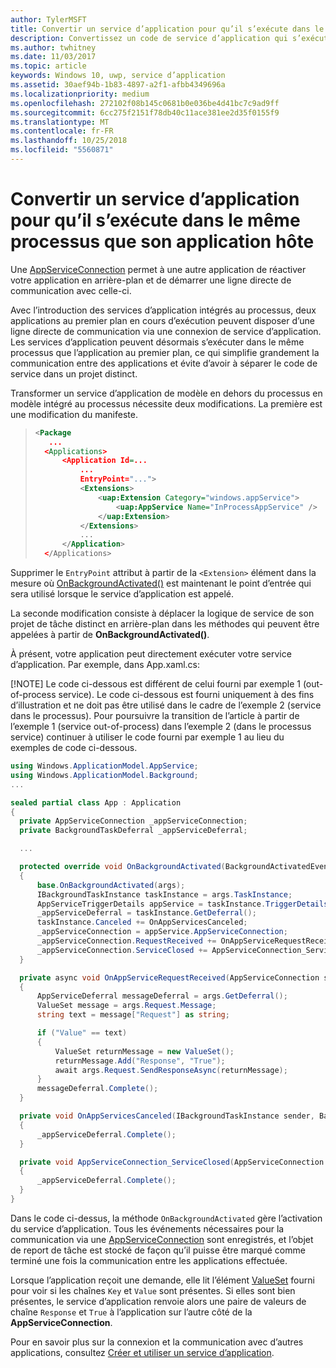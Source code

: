 ```yaml
---
author: TylerMSFT
title: Convertir un service d’application pour qu’il s’exécute dans le même processus que son application hôte
description: Convertissez un code de service d’application qui s’exécutait dans un processus distinct en arrière-plan en code qui s’exécute dans le même processus que votre fournisseur de service d’application.
ms.author: twhitney
ms.date: 11/03/2017
ms.topic: article
keywords: Windows 10, uwp, service d’application
ms.assetid: 30aef94b-1b83-4897-a2f1-afbb4349696a
ms.localizationpriority: medium
ms.openlocfilehash: 272102f08b145c0681b0e036be4d41bc7c9ad9ff
ms.sourcegitcommit: 6cc275f2151f78db40c11ace381ee2d35f0155f9
ms.translationtype: MT
ms.contentlocale: fr-FR
ms.lasthandoff: 10/25/2018
ms.locfileid: "5560871"
---
```

# <a name="convert-an-app-service-to-run-in-the-same-process-as-its-host-app"></a>Convertir un service d’application pour qu’il s’exécute dans le même processus que son application hôte

Une [AppServiceConnection](https://msdn.microsoft.com/library/windows/apps/windows.applicationmodel.appservice.appserviceconnection.aspx) permet à une autre application de réactiver votre application en arrière-plan et de démarrer une ligne directe de communication avec celle-ci.

Avec l’introduction des services d’application intégrés au processus, deux applications au premier plan en cours d’exécution peuvent disposer d’une ligne directe de communication via une connexion de service d’application. Les services d’application peuvent désormais s’exécuter dans le même processus que l’application au premier plan, ce qui simplifie grandement la communication entre des applications et évite d’avoir à séparer le code de service dans un projet distinct.

Transformer un service d’application de modèle en dehors du processus en modèle intégré au processus nécessite deux modifications. La première est une modification du manifeste.

> ```xml
> <Package
>    ...
>   <Applications>
>       <Application Id=...
>           ...
>           EntryPoint="...">
>           <Extensions>
>               <uap:Extension Category="windows.appService">
>                   <uap:AppService Name="InProcessAppService" />
>               </uap:Extension>
>           </Extensions>
>           ...
>       </Application>
>   </Applications>
> ```

Supprimer le `EntryPoint` attribut à partir de la `<Extension>` élément dans la mesure où [OnBackgroundActivated()](https://msdn.microsoft.com/library/windows/apps/windows.ui.xaml.application.onbackgroundactivated.aspx) est maintenant le point d’entrée qui sera utilisé lorsque le service d’application est appelé.

La seconde modification consiste à déplacer la logique de service de son projet de tâche distinct en arrière-plan dans les méthodes qui peuvent être appelées à partir de **OnBackgroundActivated()**.

À présent, votre application peut directement exécuter votre service d’application. Par exemple, dans App.xaml.cs:

[!NOTE] Le code ci-dessous est différent de celui fourni par exemple 1 (out-of-process service). Le code ci-dessous est fourni uniquement à des fins d’illustration et ne doit pas être utilisé dans le cadre de l’exemple 2 (service dans le processus).  Pour poursuivre la transition de l’article à partir de l’exemple 1 (service out-of-process) dans l’exemple 2 (dans le processus service) continuer à utiliser le code fourni par exemple 1 au lieu du exemples de code ci-dessous.

``` cs
using Windows.ApplicationModel.AppService;
using Windows.ApplicationModel.Background;
...

sealed partial class App : Application
{
  private AppServiceConnection _appServiceConnection;
  private BackgroundTaskDeferral _appServiceDeferral;

  ...

  protected override void OnBackgroundActivated(BackgroundActivatedEventArgs args)
  {
      base.OnBackgroundActivated(args);
      IBackgroundTaskInstance taskInstance = args.TaskInstance;
      AppServiceTriggerDetails appService = taskInstance.TriggerDetails as AppServiceTriggerDetails;
      _appServiceDeferral = taskInstance.GetDeferral();
      taskInstance.Canceled += OnAppServicesCanceled;
      _appServiceConnection = appService.AppServiceConnection;
      _appServiceConnection.RequestReceived += OnAppServiceRequestReceived;
      _appServiceConnection.ServiceClosed += AppServiceConnection_ServiceClosed;
  }

  private async void OnAppServiceRequestReceived(AppServiceConnection sender, AppServiceRequestReceivedEventArgs args)
  {
      AppServiceDeferral messageDeferral = args.GetDeferral();
      ValueSet message = args.Request.Message;
      string text = message["Request"] as string;

      if ("Value" == text)
      {
          ValueSet returnMessage = new ValueSet();
          returnMessage.Add("Response", "True");
          await args.Request.SendResponseAsync(returnMessage);
      }
      messageDeferral.Complete();
  }

  private void OnAppServicesCanceled(IBackgroundTaskInstance sender, BackgroundTaskCancellationReason reason)
  {
      _appServiceDeferral.Complete();
  }

  private void AppServiceConnection_ServiceClosed(AppServiceConnection sender, AppServiceClosedEventArgs args)
  {
      _appServiceDeferral.Complete();
  }
}
```

Dans le code ci-dessus, la méthode `OnBackgroundActivated` gère l’activation du service d’application. Tous les événements nécessaires pour la communication via une [AppServiceConnection](https://msdn.microsoft.com/library/windows/apps/windows.applicationmodel.appservice.appserviceconnection.aspx) sont enregistrés, et l’objet de report de tâche est stocké de façon qu’il puisse être marqué comme terminé une fois la communication entre les applications effectuée.

Lorsque l’application reçoit une demande, elle lit l’élément [ValueSet](https://msdn.microsoft.com/library/windows/apps/windows.foundation.collections.valueset.aspx) fourni pour voir si les chaînes `Key` et `Value` sont présentes. Si elles sont bien présentes, le service d’application renvoie alors une paire de valeurs de chaîne `Response` et `True` à l’application sur l’autre côté de la **AppServiceConnection**.

Pour en savoir plus sur la connexion et la communication avec d’autres applications, consultez [Créer et utiliser un service d’application](https://msdn.microsoft.com/windows/uwp/launch-resume/how-to-create-and-consume-an-app-service?f=255&MSPPError=-2147217396).
